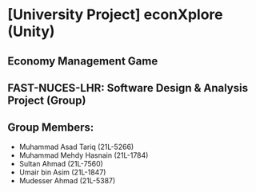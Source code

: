 # [University Project] econXplore (Unity)
## Economy Management Game
FAST-NUCES-LHR: Software Design & Analysis Project (Group)
---
## Group Members:
+ Muhammad Asad Tariq (21L-5266)
+ Muhammad Mehdy Hasnain (21L-1784)
+ Sultan Ahmad (21L-7560)
+ Umair bin Asim (21L-1847)
+ Mudesser Ahmad (21L-5387)

